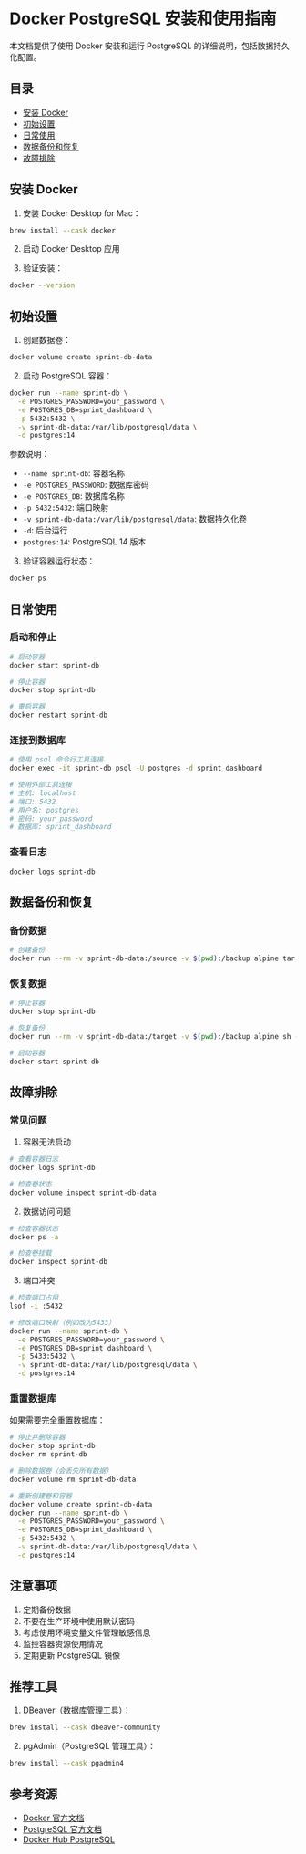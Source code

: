 # Docker PostgreSQL 安装和使用指南

本文档提供了使用 Docker 安装和运行 PostgreSQL 的详细说明，包括数据持久化配置。

## 目录
- [安装 Docker](#安装-docker)
- [初始设置](#初始设置)
- [日常使用](#日常使用)
- [数据备份和恢复](#数据备份和恢复)
- [故障排除](#故障排除)

## 安装 Docker

1. 安装 Docker Desktop for Mac：
```bash
brew install --cask docker
```

2. 启动 Docker Desktop 应用

3. 验证安装：
```bash
docker --version
```

## 初始设置

1. 创建数据卷：
```bash
docker volume create sprint-db-data
```

2. 启动 PostgreSQL 容器：
```bash
docker run --name sprint-db \
  -e POSTGRES_PASSWORD=your_password \
  -e POSTGRES_DB=sprint_dashboard \
  -p 5432:5432 \
  -v sprint-db-data:/var/lib/postgresql/data \
  -d postgres:14
```

参数说明：
- `--name sprint-db`: 容器名称
- `-e POSTGRES_PASSWORD`: 数据库密码
- `-e POSTGRES_DB`: 数据库名称
- `-p 5432:5432`: 端口映射
- `-v sprint-db-data:/var/lib/postgresql/data`: 数据持久化卷
- `-d`: 后台运行
- `postgres:14`: PostgreSQL 14 版本

3. 验证容器运行状态：
```bash
docker ps
```

## 日常使用

### 启动和停止

```bash
# 启动容器
docker start sprint-db

# 停止容器
docker stop sprint-db

# 重启容器
docker restart sprint-db
```

### 连接到数据库

```bash
# 使用 psql 命令行工具连接
docker exec -it sprint-db psql -U postgres -d sprint_dashboard

# 使用外部工具连接
# 主机: localhost
# 端口: 5432
# 用户名: postgres
# 密码: your_password
# 数据库: sprint_dashboard
```

### 查看日志

```bash
docker logs sprint-db
```

## 数据备份和恢复

### 备份数据

```bash
# 创建备份
docker run --rm -v sprint-db-data:/source -v $(pwd):/backup alpine tar -czf /backup/backup.tar.gz -C /source .
```

### 恢复数据

```bash
# 停止容器
docker stop sprint-db

# 恢复备份
docker run --rm -v sprint-db-data:/target -v $(pwd):/backup alpine sh -c "rm -rf /target/* && tar -xzf /backup/backup.tar.gz -C /target"

# 启动容器
docker start sprint-db
```

## 故障排除

### 常见问题

1. 容器无法启动
```bash
# 查看容器日志
docker logs sprint-db

# 检查卷状态
docker volume inspect sprint-db-data
```

2. 数据访问问题
```bash
# 检查容器状态
docker ps -a

# 检查卷挂载
docker inspect sprint-db
```

3. 端口冲突
```bash
# 检查端口占用
lsof -i :5432

# 修改端口映射（例如改为5433）
docker run --name sprint-db \
  -e POSTGRES_PASSWORD=your_password \
  -e POSTGRES_DB=sprint_dashboard \
  -p 5433:5432 \
  -v sprint-db-data:/var/lib/postgresql/data \
  -d postgres:14
```

### 重置数据库

如果需要完全重置数据库：

```bash
# 停止并删除容器
docker stop sprint-db
docker rm sprint-db

# 删除数据卷（会丢失所有数据）
docker volume rm sprint-db-data

# 重新创建卷和容器
docker volume create sprint-db-data
docker run --name sprint-db \
  -e POSTGRES_PASSWORD=your_password \
  -e POSTGRES_DB=sprint_dashboard \
  -p 5432:5432 \
  -v sprint-db-data:/var/lib/postgresql/data \
  -d postgres:14
```

## 注意事项

1. 定期备份数据
2. 不要在生产环境中使用默认密码
3. 考虑使用环境变量文件管理敏感信息
4. 监控容器资源使用情况
5. 定期更新 PostgreSQL 镜像

## 推荐工具

1. DBeaver（数据库管理工具）：
```bash
brew install --cask dbeaver-community
```

2. pgAdmin（PostgreSQL 管理工具）：
```bash
brew install --cask pgadmin4
```

## 参考资源

- [Docker 官方文档](https://docs.docker.com/)
- [PostgreSQL 官方文档](https://www.postgresql.org/docs/)
- [Docker Hub PostgreSQL](https://hub.docker.com/_/postgres) 